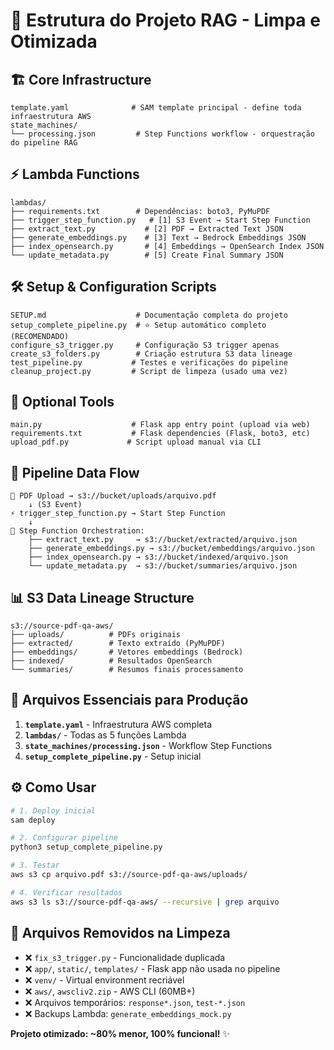 # 📁 Estrutura do Projeto RAG - Limpa e Otimizada

## 🏗️ **Core Infrastructure**
```
template.yaml              # SAM template principal - define toda infraestrutura AWS
state_machines/
└── processing.json         # Step Functions workflow - orquestração do pipeline RAG
```

## ⚡ **Lambda Functions**
```
lambdas/
├── requirements.txt        # Dependências: boto3, PyMuPDF
├── trigger_step_function.py   # [1] S3 Event → Start Step Function
├── extract_text.py           # [2] PDF → Extracted Text JSON
├── generate_embeddings.py    # [3] Text → Bedrock Embeddings JSON  
├── index_opensearch.py       # [4] Embeddings → OpenSearch Index JSON
└── update_metadata.py        # [5] Create Final Summary JSON
```

## 🛠️ **Setup & Configuration Scripts**
```
SETUP.md                    # Documentação completa do projeto
setup_complete_pipeline.py  # ⭐ Setup automático completo (RECOMENDADO)
configure_s3_trigger.py     # Configuração S3 trigger apenas
create_s3_folders.py        # Criação estrutura S3 data lineage
test_pipeline.py           # Testes e verificações do pipeline
cleanup_project.py         # Script de limpeza (usado uma vez)
```

## 📱 **Optional Tools**
```
main.py                    # Flask app entry point (upload via web)
requirements.txt           # Flask dependencies (Flask, boto3, etc)
upload_pdf.py             # Script upload manual via CLI
```

## 🚀 **Pipeline Data Flow**
```
📄 PDF Upload → s3://bucket/uploads/arquivo.pdf
    ↓ (S3 Event)
⚡ trigger_step_function.py → Start Step Function
    ↓
🔄 Step Function Orchestration:
    ├── extract_text.py     → s3://bucket/extracted/arquivo.json
    ├── generate_embeddings.py → s3://bucket/embeddings/arquivo.json  
    ├── index_opensearch.py → s3://bucket/indexed/arquivo.json
    └── update_metadata.py  → s3://bucket/summaries/arquivo.json
```

## 📊 **S3 Data Lineage Structure**
```
s3://source-pdf-qa-aws/
├── uploads/          # PDFs originais
├── extracted/        # Texto extraído (PyMuPDF)
├── embeddings/       # Vetores embeddings (Bedrock)
├── indexed/          # Resultados OpenSearch
└── summaries/        # Resumos finais processamento
```

## 🎯 **Arquivos Essenciais para Produção**
1. **`template.yaml`** - Infraestrutura AWS completa
2. **`lambdas/`** - Todas as 5 funções Lambda
3. **`state_machines/processing.json`** - Workflow Step Functions
4. **`setup_complete_pipeline.py`** - Setup inicial

## ⚙️ **Como Usar**
```bash
# 1. Deploy inicial
sam deploy

# 2. Configurar pipeline  
python3 setup_complete_pipeline.py

# 3. Testar
aws s3 cp arquivo.pdf s3://source-pdf-qa-aws/uploads/

# 4. Verificar resultados
aws s3 ls s3://source-pdf-qa-aws/ --recursive | grep arquivo
```

## 🧹 **Arquivos Removidos na Limpeza**
- ❌ `fix_s3_trigger.py` - Funcionalidade duplicada
- ❌ `app/`, `static/`, `templates/` - Flask app não usada no pipeline
- ❌ `venv/` - Virtual environment recriável  
- ❌ `aws/`, `awscliv2.zip` - AWS CLI (60MB+)
- ❌ Arquivos temporários: `response*.json`, `test-*.json`
- ❌ Backups Lambda: `generate_embeddings_mock.py`

**Projeto otimizado: ~80% menor, 100% funcional!** ✨